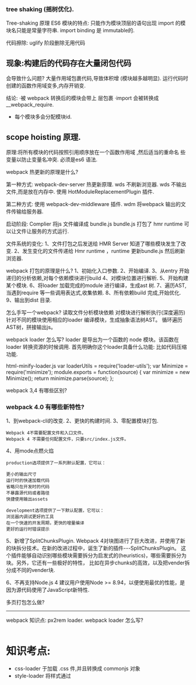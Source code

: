 ### tree shaking (摇树优化).
Tree-shaking 原理
   ES6 模块的特点:
   只能作为模块顶层的语句出现
   import 的模块名只能是常量字符串. 
   import binding 是 immutable的.

代码擦除: uglify 阶段删除无用代码

## 现象:构建后的代码存在大量闭包代码
会导致什么问题?
大量作用域包裹代码,导致体积增 (模块越多越明显).
运行代码时创建的函数作用域变多,内存开销变.

结论:
·被 webpack 转换后的模块会带上 层包裹 
·import 会被转换成 __webpack_require.
* 每个模块多会分配模块id.

## scope hoisting 原理.
原理:将所有模块的代码按照引用顺序放在一个函数作用域 ,然后适当的重命名 
些变量以防止变量名冲突.
必须是es6 语法.



webpack 热更新的原理是什么?

第一种方式:
webpack-dev-server 热更新原理.
wds 不刷新浏览器.
wds 不输出文件,而是放在内存中.
使用 HotModuleReplacementPlugin 插件.

第二种方式:
使用 webpack-dev-middleware 插件.
wdm 将webpack 输出的文件传输给服务器.

启动阶段:
Complier 将js 文件编译成 bundle.js
bundle.js 打包了 hmr runtime 可以让文件让服务的方式运行.

文件系统的变化:
1、文件打包之后发送给 HMR Server 知道了哪些模块发生了改变.
2、发生变化的文件传递给 Hmr runtime ，runtime 更新bundle.js 然后刷新浏览器.

webpack 打包的原理是什么?
1、初始化入口参数.
2、开始编译.
3、从entry 开始递归的分析依赖,对每个依赖模块进行build
4、对模块位置进行解析.
5、开始构建某个模块.
6、将loader 加载完成的module 进行编译，生成ast 树.
7、遍历AST,当遇到require 等一些调用表达式,收集依赖.
8、所有依赖build 完成,开始优化.
9、输出到dist 目录.

怎么手写一个webpack?
读取文件分析模块依赖
对模块进行解析执行(深度遍历)
针对不同的模块使用相应的loader
编译模块，生成抽象语法树AST。
循环遍历AST树，拼接输出js。


webpack loader 怎么写?
loader 是导出为一个函数的 node 模块。该函数在 loader 转换资源的时候调用.
首先明确你这个loader具备什么功能: 比如代码压缩功能.

html-minify-loader.js
var loaderUtils = require('loader-utils');
var Minimize = require('minimize');
module.exports = function(source) {
    var minimize = new Minimize();
    return minimize.parse(source);
};

webpack 3,4 有哪些区别?

### webpack 4.0 有哪些新特性?
1、到webpack-cli的改变.
2、更快的构建时间.
3、零配置模块打包.

```
Webpack 4不需要配置文件和入口文件。
Webpack 4 不需要任何配置文件，只要src/index.js文件。
```
4、用mode点燃火焰
```
production选项提供了一系列默认配置，它可以：

更小的输出尺寸
运行时的快速加载代码
省略只在开发时的代码
不暴露源代码或者路径
快捷使用输出assets

development选项提供了一下默认配置，它可以：
浏览器内调试更好的工具
在一个快速的开发周期，更快的增量编译
更好的运行时错误提示
```

5、新增了SplitChunksPlugin.
Webpack 4对块图进行了巨大改进，并使用了新的块拆分技术。在新的改进过程中，诞生了新的插件---SplitChunksPlugin。
这个插件能够自动识别哪些模块需要拆分为启发式的(heuristics)，哪些需要拆分为块。另外，它还有一些极好的特性，
比如在异步chunks的高效，以及把vender拆分成不同的vender块.

6、不再支持Node.js 4
建议用户使用Node >= 8.94，以便使用最优的性能，是因为源代码使用了JavaScript新特性.


多页打包怎么做?

-----------------------------------------------------------

webpack 知识点:
px2rem loader.
webpack loader 怎么写?
```

```
# 知识考点:
* css-loader  于加载 .css  件,并且转换成 commonjs 对象
* style-loader 将样式通过 <style> 标签插 到 head 中.
* npm i style-loader css-loader -D.
* webpack 执行是从右到左执行的，所以先写style-loader,css-loader.
* less-loader 用于将 less 转换成 css.

多页应用怎么做?

动态生成htmlwebpackplugin.

怎么分离公共库?
optimization: {
        splitChunks: { minSize: 0, cacheGroups: {
        commons: {
                    name: 'commons', 
                    chunks: 'all', 
                    minChunks: 0
                } 
            }
        }
}

怎么分离基础库:
SplitChunksPlugin:
```
    optimization: {
        splitChunks: { cacheGroups: {
        commons: {
        test: /(react|react-dom)/,
        name: 'vendors',
        chunks: 'all' }
        } }
    }
```

基础库可以动态加载?
```
 new HtmlWebpackExternalsPlugin({
        //     externals:[
        //         {
        //             module:'react',
        //             entry:'https://unpkg.com/react@16/umd/react.production.min.js',
        //             global:'React'
        //         },{
        //             module:'react-dom',
        //             entry:'https://unpkg.com/react-dom@16/umd/react-dom.production.min.js',
        //             global:'ReactDOM'
        //         }
        //     ]
  })
```

# 核心概念:
1.output.
2.entry.
3.loaders.
4.plugins.
5.Mode

### 分析考点:

## 多页打包怎么弄?
tree shaking(摇树优化):
Tree-shaking 原理
   ES6 模块的特点:
   只能作为模块顶层的语 出现.
   import 的模块名只能是字符 常.
   import binding 是 immutable的.
   代码擦除:uglify 阶段删除无用代码.

## scope hoisting 原理.
原 :将所有模块的代码按照引 顺序放在 个函数作 域 ,然后适当的重命名 
些变 以防 变 名冲突.

## 多页面方案:
动态获取 entry 和设置 html-webpack-plugin 数量.
利用 glob.sync 文件通用匹配的规则. 同步返回文件的路径.
遍历文件的数组:
利用正则匹配规则或者页面名称.
生成动态的htmlPlugins, 组合到Plugins.

----------------------------------------------------------- 

# 为什么么需要构建工具?

* 转换 ES6 语法.
* 转换 JSX.
* CSS 前缀补全/预处理.
* 压缩混淆.
* 图片压缩.

# 前端构建演变之路.
* rollup webpack.

# 为什么选择 webpack?

# 玩转 webpack?
* 

# 核心概念Entry
* Entry 用来来制定打包的入口.
    * 模拟依赖图.
    ( js,css,.jpg 多是模块.)
* webpack 核心概念之output.

单入口对象
```
module.exports = {
    entry:'./path/to/my/entry/file.js'
}
```

多入口: entry 是一个对象.

```
module.exports = {
    entry:{
        app:'./src/app.js',
        adminApp:'./src/adminApp.js'
    }
}
```

# 核心概念之 Output
Output 来告诉 webpack 如何将编译后的 件输出到磁盘.

```
 output:{
        path:path.join(__dirname,'dist'),
        filename:'[name].js'
    },
```

# 核心概念之 Loaders

```
webpack 开箱即用只支持 JS 和 JSON 两种文件类型,通过 Loaders 去支持其它文 件类型并且把它们转化成有效的模块,并且可以添加到依赖图中。

本身是一个函数,接受源文件作为参数,返回转换的结果。

loaders:

css-loader.
less-loader.
ts-loader.
raw-loader.
```

用法:

# 核心概念之 plugins.
插件 于 bundle  件的优化,资源管 和环境变注入.
作用于整个构建过程.

CommonsChunkPlugin 将chunks相同的模块代码提取成公共js.
cleanWebpackPlugin 清理构建目录.
UglifyjsWebpackPlugin 压缩js.
ExtracTextWebpackPlugin  将 css 从 bundle 文件里提取成一个独立的css 文件.
CommonsChunkPlugin  将chunks 相同的模块代码提取成公共js.
ZipWebpackPlugin 将打包的资源生成一个zip包.
CopyWebpackPlugin 将文件或者文件夹拷贝到构建的输出目录.

用法:

```

```

# 核心概念之 Mode.
Mode 用来指定当前的构建环境是: production、development 还是none.

设置 mode 可以使用 webpack 内置的函数,默认值为 production.

development.
NamedChunksPlugin

production.
FlagDependencyUsagePlugin.

none
不开启优化选项.

```

```

# 资源解析: 解析es6.
使用 babel-loader.
babel 的配置文件:.babelrc.

```
presets:

plugins:
```
npm i @babel/core @babel/preset-env babel-loadr -D

presets 是一系列 plugins 的集合.

# 资源解析:解析 React JSX.

npm i react react-dom @babel/preset-react -D

```
{
    "presets":[
        "@babel/preset-env",
        "@babel/preset-react"
    ]
}
```

# 资源解析:解析 CSS/less/sass.
* css-loader  于加载 .css  件,并且转换成 commonjs 对象
* style-loader 将样式通过 <style> 标签插 到 head 中.

* npm i style-loader css-loader -D.

* webpack 执行是从右到左执行的，所以先写style-loader,css-loader.

* less-loader 用于将 less 转换成 css.

npm i less less-loader -D

```
    {
        test:/.less$/,
        use:[
            'style-loader',
            'css-loader',
            'less-loader'
        ]   
    }
```

# 资源解析:解析图片 和字体资源.
* file-loader 用于处理文件.
* npm i file-loader -D.
```
    {
        test:/.(png|jpg|gif|jpeg)$/,
        use:'file-loader'
    }
```
* url-loader 也可以处图片和字体.
* 可以设置较小资源自动base64.

```
 {
                test:/.(png|jpg|gif|jpeg)$/,
                use:[
                    {
                        loader:'url-loader',
                        options:{
                            limit:10240
                        }
                    }
                ]
}
```

# 资源解析: webpack 中的文件的监听.
文件监听是在发现源码发 变化时, 动重新构建出新的输出 件。
webpack 开启监听模式,有两种方式: 
·启动 webpack 命令时,带上 --watch 参数 
·在配置 webpack.config.js 中设置 watch: true

```
 "watch": "webpack --watch"
```

文件监听的原理分析:
轮询判断 件的最后编辑时间是否变化
某个 件发  变化,并 会 刻告诉监听者, 是先缓存起来,等 aggregateTimeout

# 热更新:webpack-dev-server
WDS 不刷新浏览器.
WDS 不输出文件, 而是放在内存里面.
使  HotModuleReplacementPlugin插件。

```

npm i webpack-dev-server --save

```
# 热更新:使用webpack-dev-middleware
Webpack Compile: 将 JS 编译成 Bundle
HMR Rumtime: 会被注 到浏览 ,  新 件的变化
Bundle server: 提供 件在浏览 的访问
HMR Server: 将热 新的 件输出给 HMR Rumtime
。

# 什么是文件指纹?
打包后输出的文件名的后缀. 版本管理.

Hash:和整个项目的构建相关,只要项目文件有修改,整个项目构建的 hash 值就会改.

Chunkhash:和 webpack 打包的 chunk 有关, 同的 entry 会 成 同的 chunkhash 值

Contenthash:根据 件内容来定义 hash , 件内容 变,则 contenthash 改变. css 文件内容改变.

# 图片的文件指纹设置.

# mini-css-extract-plugin
npm i mini-css-extract-plugin -D
mini-css-extract-plugin 和 style-loader 功能是互斥的。不能一起使用。
mini-css-extract-plugin 将css 单独隔离到一个文件.

# 代码压缩.
HTML 压缩
npm i html-webpack-plugin -D

CSS 压缩.
cssnano.

optimize-css-assets-webpack-plugin

npm i optimize-css-assets-webpack-plugin -D

npm i cssnano -D

修改 html-webpack-plugin 设置压缩参数.

JS 压缩.
uglifyjs-webpack-plugin.

## 玩转 webpack :


## 当前构建时的问题
每次构建的时候 会清理录,造成构建的输出 录 output  件越来越多

rm -rf ./dist && webpack

npm i clean-webpack-plugin -D

const CleanWebPackPlugin = require('clean-webpack-plugin').CleanWebpackPlugin;

  new CleanWebPackPlugin()

# 23 CSS3 的属性为么需要前缀？


# Post Css 插件:
PostCSS 插件 autoprefixer 自动补  CSS3 前缀.

npm i postcss-loader autoprefixer -D

```
    loader:'postcss-loader',
        options:{
            plugins:()=>[
                    require('autoprefixer')({
                        browsers:['last 2 version','>1%','ios 7']
                    })
            ]
        }
    }
```

# rem 是什么?
移动端 CSS px 自动转换成rem
px2rem-loader.
npm i px2rem-loader -D
npm i lib-flexible -S
自适应方案的设计.

# 资源内联的方案.


# 多页面应用打包通用方案:
* npm i glob -D.
每 次  跳转的时候,后台服务 都会给返回 个新的 html  档, 这种类型的 站也就是多  站,也叫做多 应 .

缺点:每次新增或删除页面需要改 webpack 配置.

多页面方案:
动态获取 entry 和设置 html-webpack-plugin 数量.

利用 glob.sync 文件通用匹配的规则. 同步返回文件的路径.

遍历文件的数组:
利用正则匹配规则或者页面名称.
生成动态的htmlPlugins, 组合到Plugins.

# source map.
* 

## 提取页面的公共资源.

基础库分离.

SplitChunksPlugin:
```
    optimization: {
        splitChunks: { cacheGroups: {
        commons: {
        test: /(react|react-dom)/,
        name: 'vendors',
        chunks: 'all' }
        } }
    }
```

chunks 参数说明:
* async 异步引入的库进行分离(默认).
* initial 同步引入的库进行分离。
* all 所有引入的库进行分离.

引入cdn库:
```
  // new HtmlWebpackExternalsPlugin({
        //     externals:[
        //         {
        //             module:'react',
        //             entry:'https://unpkg.com/react@16/umd/react.production.min.js',
        //             global:'React'
        //         },{
        //             module:'react-dom',
        //             entry:'https://unpkg.com/react-dom@16/umd/react-dom.production.min.js',
        //             global:'ReactDOM'
        //         }
        //     ]
        // })
```

分离公共包.
```
 optimization: {
        splitChunks: { minSize: 0, cacheGroups: {
        commons: {
                    name: 'commons', 
                    chunks: 'all', 
                    minChunks: 0
                } 
            }
        }
    }

```

### tree shaking (摇树优化).

Tree-shaking 原理
   ES6 模块的特点:
   只能作为模块顶层的语 出现
   import 的模块名只能是字符 常 
   import binding 是 immutable的

代码擦除: uglify 阶段删除无用代码

## 现象:构建后的代码存在大量闭包代码

会导致 么问题?
大量作用域包裹代码,导致体积增 (模块越多越明显)
运 代码时创建的函数作 域变多,内存开销变 

结论:
·被 webpack 转换后的模块会带上 层包裹 
·import 会被转换成 __webpack_require.

## scope hoisting 原理.
原 :将所有模块的代码按照引 顺序放在 个函数作 域 ,然后适当的重命名 
些变 以防 变 名冲突.

### 代码分割的意义
如何使 动态 import?

npm install @babel/plugin-syntax-dynamic-import --save-dev

### webpack 和 eslint 结合.

### webpack 打包库和组件.
* webpack 除 可以 来打包应 ,也可以 来打包 js 库.
* 实现 个 整数加法库的打包.
* ·需要打包压缩版和 压缩版本.
* ·持 AMD/CJS/ESM 模块引用.

### 测试.
. 测试.
. 
















